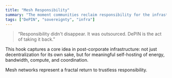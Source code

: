 ```yaml
---
title: "Mesh Responsibility"
summary: "The moment communities reclaim responsibility for the infrastructure they rely on."
tags: ["DePIN", "sovereignty", "infra"]
---
```


> “Responsibility didn't disappear. It was outsourced. DePIN is the act of taking it back.”

This hook captures a core idea in post-corporate infrastructure: 
not just decentralization for its own sake, but for meaningful self-hosting of energy, bandwidth, compute, and coordination.

Mesh networks represent a fractal return to trustless responsibility.
